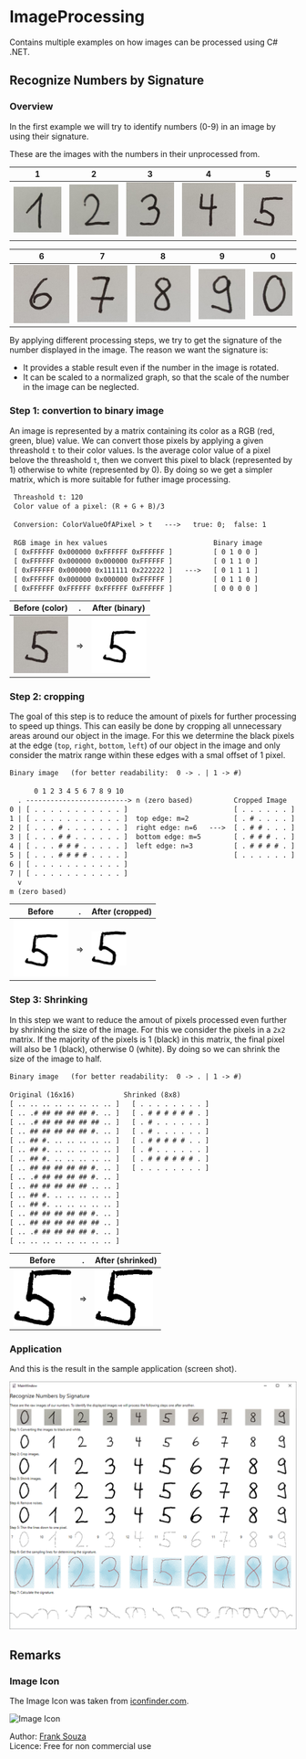 # ImageProcessing

Contains multiple examples on how images can be processed using C# .NET.

## Recognize Numbers by Signature

### Overview

In the first example we will try to identify numbers (0-9) in an image by using their signature.

These are the images with the numbers in their unprocessed from.

 1  |  2  |  3  |  4  |  5
--- | --- | --- | --- | ---
![1](./doc/RawNumbers/1.jpg) | ![2](./doc/RawNumbers/2.jpg) | ![3](./doc/RawNumbers/3.jpg) | ![4](./doc/RawNumbers/4.jpg) | ![5](./doc/RawNumbers/5.jpg)

 6  |  7  |  8  |  9  |  0
--- | --- | --- | --- | ---
![6](./doc/RawNumbers/6.jpg) | ![7](./doc/RawNumbers/7.jpg) | ![8](./doc/RawNumbers/8.jpg) | ![9](./doc/RawNumbers/9.jpg) | ![0](./doc/RawNumbers/0.jpg)

By applying different processing steps, we try to get the signature of the number displayed
in the image. The reason we want the signature is:

* It provides a stable result even if the number in the image is rotated.
* It can be scaled to a normalized graph, so that the scale of the number in the image can be neglected.


### Step 1: convertion to binary image

An image is represented by a matrix containing its color as a RGB (red, green, blue) value. We can convert
those pixels by applying a given threashold `t` to their color values. Is the average color value of a pixel
belove the threashold `t`, then we convert this pixel to black (represented by 1) otherwise to white
(represented by 0). By doing so we get a simpler matrix, which is more suitable for futher image processing.

```
 Threashold t: 120
 Color value of a pixel: (R + G + B)/3

 Conversion: ColorValueOfAPixel > t   --->   true: 0;  false: 1

 RGB image in hex values                          Binary image
 [ 0xFFFFFF 0x000000 0xFFFFFF 0xFFFFFF ]          [ 0 1 0 0 ]
 [ 0xFFFFFF 0x000000 0x000000 0xFFFFFF ]          [ 0 1 1 0 ]
 [ 0xFFFFFF 0x000000 0x111111 0x222222 ]   --->   [ 0 1 1 1 ]
 [ 0xFFFFFF 0x000000 0x000000 0xFFFFFF ]          [ 0 1 1 0 ]
 [ 0xFFFFFF 0xFFFFFF 0xFFFFFF 0xFFFFFF ]          [ 0 0 0 0 ]
```

Before (color) | . | After (binary)
---------------- | - | ------------------
<img src="./doc/RawNumbers/5.jpg" height="100px"> | => | <img src="./doc/Binary/binary_05.png" height="100px">


### Step 2: cropping

The goal of this step is to reduce the amount of pixels for further processing to speed up things. This
can easily be done by cropping all unnecessary areas around our object in the image. For this we determine
the black pixels at the edge (`top`, `right`, `bottom`, `left`) of our object in the image and only
consider the matrix range within these edges with a smal offset of 1 pixel.

```
Binary image   (for better readability:  0 -> . | 1 -> #)

      0 1 2 3 4 5 6 7 8 9 10
  . -------------------------> n (zero based)          Cropped Image
0 | [ . . . . . . . . . . . ]                          [ . . . . . . ]
1 | [ . . . . . . . . . . . ]  top edge: m=2           [ . # . . . . ]
2 | [ . . . # . . . . . . . ]  right edge: n=6   --->  [ . # # . . . ]
3 | [ . . . # # . . . . . . ]  bottom edge: m=5        [ . # # # . . ]
4 | [ . . . # # # . . . . . ]  left edge: n=3          [ . # # # # . ]
5 | [ . . . # # # # . . . . ]                          [ . . . . . . ]
6 | [ . . . . . . . . . . . ] 
7 | [ . . . . . . . . . . . ]
  v
m (zero based)
```

Before | . | After (cropped)
-------- | - | -------
<img src="./doc/Binary/binary_05.png" height="100px"> | => | <img src="./doc/Cropped/cropped_05.png" height="60px">


### Step 3: Shrinking

In this step we want to reduce the amout of pixels processed even further by shrinking the size of the
image. For this we consider the pixels in a `2x2` matrix. If the majority of the pixels is 1 (black)
in this matrix, the final pixel will also be 1 (black), otherwise 0 (white). By doing so we can shrink
the size of the image to half.

```
Binary image   (for better readability:  0 -> . | 1 -> #)

Original (16x16)            Shrinked (8x8)
[ .. .. .. .. .. .. .. .. ]   [ . . . . . . . . ]
[ .. .# ## ## ## ## #. .. ]   [ . # # # # # # . ]
[ .. .# ## ## ## ## ## .. ]   [ . # . . . . . . ]
[ .. ## ## ## ## ## #. .. ]   [ . # . . . . . . ]
[ .. ## #. .. .. .. .. .. ]   [ . # # # # # . . ]
[ .. ## #. .. .. .. .. .. ]   [ . # . . . . . . ]
[ .. ## #. .. .. .. .. .. ]   [ . # # # # # # . ]
[ .. ## ## ## ## ## #. .. ]   [ . . . . . . . . ]
[ .. .# ## ## ## ## #. .. ]
[ .. ## ## ## ## ## .. .. ]
[ .. ## #. .. .. .. .. .. ]
[ .. ## #. .. .. .. .. .. ]
[ .. ## ## ## ## ## #. .. ]
[ .. ## ## ## ## ## ## .. ]
[ .. .# ## ## ## ## #. .. ]
[ .. .. .. .. .. .. .. .. ]
```

Before   | . | After (shrinked)
-------- | - | -------
<img src="./doc/Cropped/cropped_05.png" height="100px"> | => | <img src="./doc/DownSizing/img/downSizedImage_05.png" height="100px">


### Application

And this is the result in the sample application (screen shot).

![screen shot](./doc/1-processing-steps.png)

## Remarks

### Image Icon

The Image Icon was taken from [iconfinder.com](https://www.iconfinder.com/icons/79825/compressed_image_svg+xml_icon).

![Image Icon](https://cdn1.iconfinder.com/data/icons/fs-icons-ubuntu-by-franksouza-/128/image-svg-plus-xml-compressed.png "Image Icon")

Author:  [Frank Souza](https://www.iconfinder.com/iconsets/fs-icons-ubuntu-by-franksouza-)  
Licence: Free for non commercial use